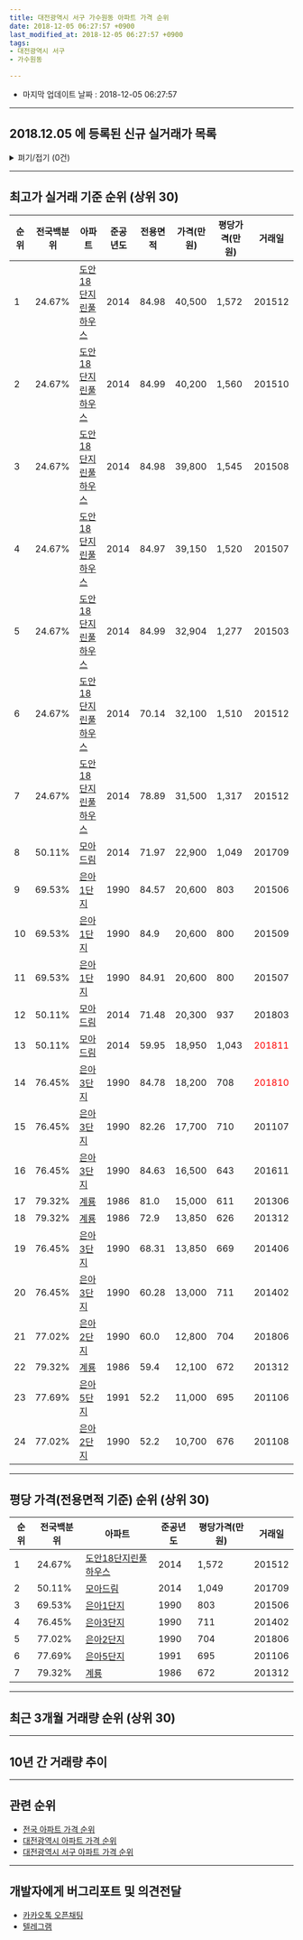 ```yaml
---
title: 대전광역시 서구 가수원동 아파트 가격 순위
date: 2018-12-05 06:27:57 +0900
last_modified_at: 2018-12-05 06:27:57 +0900
tags:
- 대전광역시 서구
- 가수원동

---
```


* 마지막 업데이트 날짜 : 2018-12-05 06:27:57

---

## 2018.12.05 에 등록된 신규 실거래가 목록

<details>
<summary>펴기/접기 (0건)</summary>
<div markdown="1">

|아파트|전국백분위|준공년도|전용면적|가격(만원)|평당가격(만원)|거래일|
|---|---|---|---|---|---|---|
|없음|||||||


</div>
</details>

---

## 최고가 실거래 기준 순위 (상위 30)


|순위|전국백분위|아파트|준공년도|전용면적|가격(만원)|평당가격(만원)|거래일|
|---|---|---|---|---|---|---|---|
|1|24.67%|[도안18단지린풀하우스](https://search.naver.com/search.naver?query=%EB%8C%80%EC%A0%84%EA%B4%91%EC%97%AD%EC%8B%9C+%EC%84%9C%EA%B5%AC+%EA%B0%80%EC%88%98%EC%9B%90%EB%8F%99+%EB%8F%84%EC%95%8818%EB%8B%A8%EC%A7%80%EB%A6%B0%ED%92%80%ED%95%98%EC%9A%B0%EC%8A%A4)|2014|84.98|40,500|1,572|201512|
|2|24.67%|[도안18단지린풀하우스](https://search.naver.com/search.naver?query=%EB%8C%80%EC%A0%84%EA%B4%91%EC%97%AD%EC%8B%9C+%EC%84%9C%EA%B5%AC+%EA%B0%80%EC%88%98%EC%9B%90%EB%8F%99+%EB%8F%84%EC%95%8818%EB%8B%A8%EC%A7%80%EB%A6%B0%ED%92%80%ED%95%98%EC%9A%B0%EC%8A%A4)|2014|84.99|40,200|1,560|201510|
|3|24.67%|[도안18단지린풀하우스](https://search.naver.com/search.naver?query=%EB%8C%80%EC%A0%84%EA%B4%91%EC%97%AD%EC%8B%9C+%EC%84%9C%EA%B5%AC+%EA%B0%80%EC%88%98%EC%9B%90%EB%8F%99+%EB%8F%84%EC%95%8818%EB%8B%A8%EC%A7%80%EB%A6%B0%ED%92%80%ED%95%98%EC%9A%B0%EC%8A%A4)|2014|84.98|39,800|1,545|201508|
|4|24.67%|[도안18단지린풀하우스](https://search.naver.com/search.naver?query=%EB%8C%80%EC%A0%84%EA%B4%91%EC%97%AD%EC%8B%9C+%EC%84%9C%EA%B5%AC+%EA%B0%80%EC%88%98%EC%9B%90%EB%8F%99+%EB%8F%84%EC%95%8818%EB%8B%A8%EC%A7%80%EB%A6%B0%ED%92%80%ED%95%98%EC%9A%B0%EC%8A%A4)|2014|84.97|39,150|1,520|201507|
|5|24.67%|[도안18단지린풀하우스](https://search.naver.com/search.naver?query=%EB%8C%80%EC%A0%84%EA%B4%91%EC%97%AD%EC%8B%9C+%EC%84%9C%EA%B5%AC+%EA%B0%80%EC%88%98%EC%9B%90%EB%8F%99+%EB%8F%84%EC%95%8818%EB%8B%A8%EC%A7%80%EB%A6%B0%ED%92%80%ED%95%98%EC%9A%B0%EC%8A%A4)|2014|84.99|32,904|1,277|201503|
|6|24.67%|[도안18단지린풀하우스](https://search.naver.com/search.naver?query=%EB%8C%80%EC%A0%84%EA%B4%91%EC%97%AD%EC%8B%9C+%EC%84%9C%EA%B5%AC+%EA%B0%80%EC%88%98%EC%9B%90%EB%8F%99+%EB%8F%84%EC%95%8818%EB%8B%A8%EC%A7%80%EB%A6%B0%ED%92%80%ED%95%98%EC%9A%B0%EC%8A%A4)|2014|70.14|32,100|1,510|201512|
|7|24.67%|[도안18단지린풀하우스](https://search.naver.com/search.naver?query=%EB%8C%80%EC%A0%84%EA%B4%91%EC%97%AD%EC%8B%9C+%EC%84%9C%EA%B5%AC+%EA%B0%80%EC%88%98%EC%9B%90%EB%8F%99+%EB%8F%84%EC%95%8818%EB%8B%A8%EC%A7%80%EB%A6%B0%ED%92%80%ED%95%98%EC%9A%B0%EC%8A%A4)|2014|78.89|31,500|1,317|201512|
|8|50.11%|[모아드림](https://search.naver.com/search.naver?query=%EB%8C%80%EC%A0%84%EA%B4%91%EC%97%AD%EC%8B%9C+%EC%84%9C%EA%B5%AC+%EA%B0%80%EC%88%98%EC%9B%90%EB%8F%99+%EB%AA%A8%EC%95%84%EB%93%9C%EB%A6%BC)|2014|71.97|22,900|1,049|201709|
|9|69.53%|[은아1단지](https://search.naver.com/search.naver?query=%EB%8C%80%EC%A0%84%EA%B4%91%EC%97%AD%EC%8B%9C+%EC%84%9C%EA%B5%AC+%EA%B0%80%EC%88%98%EC%9B%90%EB%8F%99+%EC%9D%80%EC%95%841%EB%8B%A8%EC%A7%80)|1990|84.57|20,600|803|201506|
|10|69.53%|[은아1단지](https://search.naver.com/search.naver?query=%EB%8C%80%EC%A0%84%EA%B4%91%EC%97%AD%EC%8B%9C+%EC%84%9C%EA%B5%AC+%EA%B0%80%EC%88%98%EC%9B%90%EB%8F%99+%EC%9D%80%EC%95%841%EB%8B%A8%EC%A7%80)|1990|84.9|20,600|800|201509|
|11|69.53%|[은아1단지](https://search.naver.com/search.naver?query=%EB%8C%80%EC%A0%84%EA%B4%91%EC%97%AD%EC%8B%9C+%EC%84%9C%EA%B5%AC+%EA%B0%80%EC%88%98%EC%9B%90%EB%8F%99+%EC%9D%80%EC%95%841%EB%8B%A8%EC%A7%80)|1990|84.91|20,600|800|201507|
|12|50.11%|[모아드림](https://search.naver.com/search.naver?query=%EB%8C%80%EC%A0%84%EA%B4%91%EC%97%AD%EC%8B%9C+%EC%84%9C%EA%B5%AC+%EA%B0%80%EC%88%98%EC%9B%90%EB%8F%99+%EB%AA%A8%EC%95%84%EB%93%9C%EB%A6%BC)|2014|71.48|20,300|937|201803|
|13|50.11%|[모아드림](https://search.naver.com/search.naver?query=%EB%8C%80%EC%A0%84%EA%B4%91%EC%97%AD%EC%8B%9C+%EC%84%9C%EA%B5%AC+%EA%B0%80%EC%88%98%EC%9B%90%EB%8F%99+%EB%AA%A8%EC%95%84%EB%93%9C%EB%A6%BC)|2014|59.95|18,950|1,043|<span style="color:red">201811</span>|
|14|76.45%|[은아3단지](https://search.naver.com/search.naver?query=%EB%8C%80%EC%A0%84%EA%B4%91%EC%97%AD%EC%8B%9C+%EC%84%9C%EA%B5%AC+%EA%B0%80%EC%88%98%EC%9B%90%EB%8F%99+%EC%9D%80%EC%95%843%EB%8B%A8%EC%A7%80)|1990|84.78|18,200|708|<span style="color:red">201810</span>|
|15|76.45%|[은아3단지](https://search.naver.com/search.naver?query=%EB%8C%80%EC%A0%84%EA%B4%91%EC%97%AD%EC%8B%9C+%EC%84%9C%EA%B5%AC+%EA%B0%80%EC%88%98%EC%9B%90%EB%8F%99+%EC%9D%80%EC%95%843%EB%8B%A8%EC%A7%80)|1990|82.26|17,700|710|201107|
|16|76.45%|[은아3단지](https://search.naver.com/search.naver?query=%EB%8C%80%EC%A0%84%EA%B4%91%EC%97%AD%EC%8B%9C+%EC%84%9C%EA%B5%AC+%EA%B0%80%EC%88%98%EC%9B%90%EB%8F%99+%EC%9D%80%EC%95%843%EB%8B%A8%EC%A7%80)|1990|84.63|16,500|643|201611|
|17|79.32%|[계룡](https://search.naver.com/search.naver?query=%EB%8C%80%EC%A0%84%EA%B4%91%EC%97%AD%EC%8B%9C+%EC%84%9C%EA%B5%AC+%EA%B0%80%EC%88%98%EC%9B%90%EB%8F%99+%EA%B3%84%EB%A3%A1)|1986|81.0|15,000|611|201306|
|18|79.32%|[계룡](https://search.naver.com/search.naver?query=%EB%8C%80%EC%A0%84%EA%B4%91%EC%97%AD%EC%8B%9C+%EC%84%9C%EA%B5%AC+%EA%B0%80%EC%88%98%EC%9B%90%EB%8F%99+%EA%B3%84%EB%A3%A1)|1986|72.9|13,850|626|201312|
|19|76.45%|[은아3단지](https://search.naver.com/search.naver?query=%EB%8C%80%EC%A0%84%EA%B4%91%EC%97%AD%EC%8B%9C+%EC%84%9C%EA%B5%AC+%EA%B0%80%EC%88%98%EC%9B%90%EB%8F%99+%EC%9D%80%EC%95%843%EB%8B%A8%EC%A7%80)|1990|68.31|13,850|669|201406|
|20|76.45%|[은아3단지](https://search.naver.com/search.naver?query=%EB%8C%80%EC%A0%84%EA%B4%91%EC%97%AD%EC%8B%9C+%EC%84%9C%EA%B5%AC+%EA%B0%80%EC%88%98%EC%9B%90%EB%8F%99+%EC%9D%80%EC%95%843%EB%8B%A8%EC%A7%80)|1990|60.28|13,000|711|201402|
|21|77.02%|[은아2단지](https://search.naver.com/search.naver?query=%EB%8C%80%EC%A0%84%EA%B4%91%EC%97%AD%EC%8B%9C+%EC%84%9C%EA%B5%AC+%EA%B0%80%EC%88%98%EC%9B%90%EB%8F%99+%EC%9D%80%EC%95%842%EB%8B%A8%EC%A7%80)|1990|60.0|12,800|704|201806|
|22|79.32%|[계룡](https://search.naver.com/search.naver?query=%EB%8C%80%EC%A0%84%EA%B4%91%EC%97%AD%EC%8B%9C+%EC%84%9C%EA%B5%AC+%EA%B0%80%EC%88%98%EC%9B%90%EB%8F%99+%EA%B3%84%EB%A3%A1)|1986|59.4|12,100|672|201312|
|23|77.69%|[은아5단지](https://search.naver.com/search.naver?query=%EB%8C%80%EC%A0%84%EA%B4%91%EC%97%AD%EC%8B%9C+%EC%84%9C%EA%B5%AC+%EA%B0%80%EC%88%98%EC%9B%90%EB%8F%99+%EC%9D%80%EC%95%845%EB%8B%A8%EC%A7%80)|1991|52.2|11,000|695|201106|
|24|77.02%|[은아2단지](https://search.naver.com/search.naver?query=%EB%8C%80%EC%A0%84%EA%B4%91%EC%97%AD%EC%8B%9C+%EC%84%9C%EA%B5%AC+%EA%B0%80%EC%88%98%EC%9B%90%EB%8F%99+%EC%9D%80%EC%95%842%EB%8B%A8%EC%A7%80)|1990|52.2|10,700|676|201108|


---

## 평당 가격(전용면적 기준) 순위 (상위 30)


|순위|전국백분위|아파트|준공년도|평당가격(만원)|거래일|
|---|---|---|---|---|---|
|1|24.67%|[도안18단지린풀하우스](https://search.naver.com/search.naver?query=%EB%8C%80%EC%A0%84%EA%B4%91%EC%97%AD%EC%8B%9C+%EC%84%9C%EA%B5%AC+%EA%B0%80%EC%88%98%EC%9B%90%EB%8F%99+%EB%8F%84%EC%95%8818%EB%8B%A8%EC%A7%80%EB%A6%B0%ED%92%80%ED%95%98%EC%9A%B0%EC%8A%A4)|2014|1,572|201512|
|2|50.11%|[모아드림](https://search.naver.com/search.naver?query=%EB%8C%80%EC%A0%84%EA%B4%91%EC%97%AD%EC%8B%9C+%EC%84%9C%EA%B5%AC+%EA%B0%80%EC%88%98%EC%9B%90%EB%8F%99+%EB%AA%A8%EC%95%84%EB%93%9C%EB%A6%BC)|2014|1,049|201709|
|3|69.53%|[은아1단지](https://search.naver.com/search.naver?query=%EB%8C%80%EC%A0%84%EA%B4%91%EC%97%AD%EC%8B%9C+%EC%84%9C%EA%B5%AC+%EA%B0%80%EC%88%98%EC%9B%90%EB%8F%99+%EC%9D%80%EC%95%841%EB%8B%A8%EC%A7%80)|1990|803|201506|
|4|76.45%|[은아3단지](https://search.naver.com/search.naver?query=%EB%8C%80%EC%A0%84%EA%B4%91%EC%97%AD%EC%8B%9C+%EC%84%9C%EA%B5%AC+%EA%B0%80%EC%88%98%EC%9B%90%EB%8F%99+%EC%9D%80%EC%95%843%EB%8B%A8%EC%A7%80)|1990|711|201402|
|5|77.02%|[은아2단지](https://search.naver.com/search.naver?query=%EB%8C%80%EC%A0%84%EA%B4%91%EC%97%AD%EC%8B%9C+%EC%84%9C%EA%B5%AC+%EA%B0%80%EC%88%98%EC%9B%90%EB%8F%99+%EC%9D%80%EC%95%842%EB%8B%A8%EC%A7%80)|1990|704|201806|
|6|77.69%|[은아5단지](https://search.naver.com/search.naver?query=%EB%8C%80%EC%A0%84%EA%B4%91%EC%97%AD%EC%8B%9C+%EC%84%9C%EA%B5%AC+%EA%B0%80%EC%88%98%EC%9B%90%EB%8F%99+%EC%9D%80%EC%95%845%EB%8B%A8%EC%A7%80)|1991|695|201106|
|7|79.32%|[계룡](https://search.naver.com/search.naver?query=%EB%8C%80%EC%A0%84%EA%B4%91%EC%97%AD%EC%8B%9C+%EC%84%9C%EA%B5%AC+%EA%B0%80%EC%88%98%EC%9B%90%EB%8F%99+%EA%B3%84%EB%A3%A1)|1986|672|201312|


---

## 최근 3개월 거래량 순위 (상위 30)


<div style="width:100%;">
    <canvas id="deal_count_ranking" height="250"></canvas>
</div>


<script>
new Chart(document.getElementById("deal_count_ranking"), {
    type: 'horizontalBar',
    data: {
        labels: ['은아5단지', '은아3단지', '계룡', '모아드림', '은아2단지', '은아1단지'],
        datasets: [{
            label: '실거래 수',
            data: [7, 6, 5, 5, 2, 2],
            borderColor: "rgba(255, 0, 128, 1)",
            backgroundColor: "rgba(255, 0, 128, 0.5)",
            fill: false,
        }]
    },
    options: {
        responsive: true,
        title: {
            display: true,
            text: '최근 3개월 거래량 순위'
        },
        tooltips: {
            mode: 'index',
            intersect: false,
            callbacks: {
                title: function(tooltipItems, data) {
                    return "실거래 수:";
                },
                label: function(tooltipItem, data) {
                    return data.labels[tooltipItem.index] + ": " + tooltipItem.xLabel;
                }
            }
        },
        hover: {
            mode: 'nearest',
            intersect: true
        },
        scales: {
            xAxes: [{
                display: true,
                scaleLabel: {
                    display: true,
                    labelString: '실거래 수'
                },
                ticks: {
                    suggestedMin: 0,
                }
            }],
            yAxes: [{
                display: true,
                ticks: {
                    autoSkip: false,
                    callback: function(value, index, values) {
                        if (value.length > 15)
                            return value.substr(0, 13) + "...";
                        else
                            return value;
                    }
                },
                scaleLabel: {
                    display: false,
                }
            }]
        }
    }
});

</script>


---

## 10년 간 거래량 추이


<div style="width:100%;">
    <canvas id="deal_progress" height="250"></canvas>
</div>

<script>
new Chart(document.getElementById("deal_progress"), {
    type: 'line',
    data: {
        labels: ['200812','200901','200902','200903','200904','200905','200906','200907','200908','200909','200910','200911','200912','201001','201002','201003','201004','201005','201006','201007','201008','201009','201010','201011','201012','201101','201102','201103','201104','201105','201106','201107','201108','201109','201110','201111','201112','201201','201202','201203','201204','201205','201206','201207','201208','201209','201210','201211','201212','201301','201302','201303','201304','201305','201306','201307','201308','201309','201310','201311','201312','201401','201402','201403','201404','201405','201406','201407','201408','201409','201410','201411','201412','201501','201502','201503','201504','201505','201506','201507','201508','201509','201510','201511','201512','201601','201602','201603','201604','201605','201606','201607','201608','201609','201610','201611','201612','201701','201702','201703','201704','201705','201706','201707','201708','201709','201710','201711','201712','201801','201802','201803','201804','201805','201806','201807','201808','201809','201810','201811','201812'],
        datasets: [{
            label: '실거래 수',
            pointRadius: 1,
            data: [15, 22, 26, 30, 24, 20, 35, 28, 29, 36, 29, 19, 19, 22, 14, 27, 17, 18, 24, 16, 22, 21, 37, 23, 18, 22, 22, 26, 24, 21, 22, 10, 13, 20, 11, 13, 8, 12, 18, 13, 10, 5, 6, 15, 8, 7, 19, 18, 16, 7, 11, 23, 11, 11, 19, 13, 13, 18, 24, 14, 27, 18, 28, 17, 15, 14, 17, 14, 32, 42, 28, 38, 18, 16, 14, 27, 11, 16, 19, 24, 22, 21, 23, 8, 24, 16, 15, 13, 20, 19, 13, 13, 15, 13, 24, 22, 16, 14, 15, 19, 13, 19, 14, 20, 20, 14, 11, 17, 12, 15, 11, 24, 14, 12, 8, 17, 13, 17, 17, 10, 0],
            borderColor: "rgba(255, 201, 14, 1)",
            backgroundColor: "rgba(255, 201, 14, 0.5)",
            fill: true,
        }]
    },
    options: {
        responsive: true,
        title: {
            display: true,
            text: '10년간 거래량 추이'
        },
        tooltips: {
            mode: 'index',
            intersect: false,
        },
        hover: {
            mode: 'nearest',
            intersect: true
        },
        scales: {
            xAxes: [{
                display: true,
                scaleLabel: {
                    display: true,
                    labelString: '년/월'
                }
            }],
            yAxes: [{
                display: true,
                ticks: {
                    suggestedMin: 0,
                },
                scaleLabel: {
                    display: true,
                    labelString: '실거래 수'
                }
            }]
        }
    }
});

</script>


---

## 관련 순위

- [전국 아파트 가격 순위](https://inasie.github.io/apt-ranking/전국)
- [대전광역시 아파트 가격 순위](https://inasie.github.io/apt-ranking/대전광역시)
- [대전광역시 서구 아파트 가격 순위](https://inasie.github.io/apt-ranking/대전광역시-서구)


---

## 개발자에게 버그리포트 및 의견전달

- [카카오톡 오픈채팅](https://open.kakao.com/o/gLJUAP4)
- [텔레그램](https://t.me/inasie)

